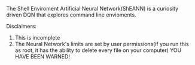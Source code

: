 The Shell Enviroment Artificial Neural Network(ShEANN) is a curiosity driven DQN that explores command line envioments.

Disclaimers:
1. This is incomplete
2. The Neural Network's limits are set by user permissions(if you run this as root, it has the ability to delete every file on your computer)
YOU HAVE BEEN WARNED!
